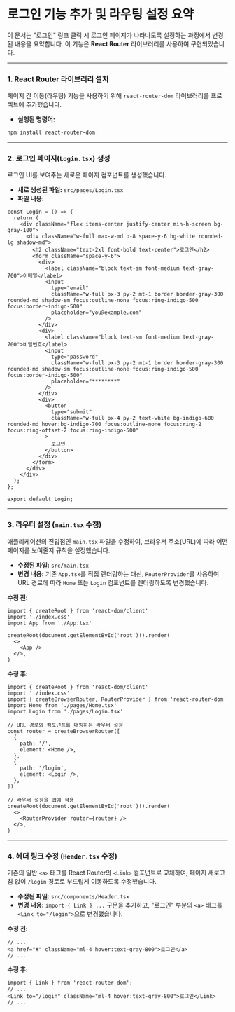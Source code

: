 
# 로그인 기능 추가 및 라우팅 설정 요약

이 문서는 "로그인" 링크 클릭 시 로그인 페이지가 나타나도록 설정하는 과정에서 변경된 내용을 요약합니다. 이 기능은 **React Router** 라이브러리를 사용하여 구현되었습니다.

---

### 1. React Router 라이브러리 설치

페이지 간 이동(라우팅) 기능을 사용하기 위해 `react-router-dom` 라이브러리를 프로젝트에 추가했습니다.

- **실행된 명령어:**
```bash
npm install react-router-dom
```

---

### 2. 로그인 페이지(`Login.tsx`) 생성

로그인 UI를 보여주는 새로운 페이지 컴포넌트를 생성했습니다.

- **새로 생성된 파일:** `src/pages/Login.tsx`
- **파일 내용:**
```tsx
const Login = () => {
  return (
    <div className="flex items-center justify-center min-h-screen bg-gray-100">
      <div className="w-full max-w-md p-8 space-y-6 bg-white rounded-lg shadow-md">
        <h2 className="text-2xl font-bold text-center">로그인</h2>
        <form className="space-y-6">
          <div>
            <label className="block text-sm font-medium text-gray-700">이메일</label>
            <input
              type="email"
              className="w-full px-3 py-2 mt-1 border border-gray-300 rounded-md shadow-sm focus:outline-none focus:ring-indigo-500 focus:border-indigo-500"
              placeholder="you@example.com"
            />
          </div>
          <div>
            <label className="block text-sm font-medium text-gray-700">비밀번호</label>
            <input
              type="password"
              className="w-full px-3 py-2 mt-1 border border-gray-300 rounded-md shadow-sm focus:outline-none focus:ring-indigo-500 focus:border-indigo-500"
              placeholder="********"
            />
          </div>
          <div>
            <button
              type="submit"
              className="w-full px-4 py-2 text-white bg-indigo-600 rounded-md hover:bg-indigo-700 focus:outline-none focus:ring-2 focus:ring-offset-2 focus:ring-indigo-500"
            >
              로그인
            </button>
          </div>
        </form>
      </div>
    </div>
  );
};

export default Login;
```

---

### 3. 라우터 설정 (`main.tsx` 수정)

애플리케이션의 진입점인 `main.tsx` 파일을 수정하여, 브라우저 주소(URL)에 따라 어떤 페이지를 보여줄지 규칙을 설정했습니다.

- **수정된 파일:** `src/main.tsx`
- **변경 내용:** 기존 `App.tsx`를 직접 렌더링하는 대신, `RouterProvider`를 사용하여 URL 경로에 따라 `Home` 또는 `Login` 컴포넌트를 렌더링하도록 변경했습니다.

**수정 전:**
```tsx
import { createRoot } from 'react-dom/client'
import './index.css'
import App from './App.tsx'

createRoot(document.getElementById('root')!).render(
  <>
    <App />
  </>,
)
```

**수정 후:**
```tsx
import { createRoot } from 'react-dom/client'
import './index.css'
import { createBrowserRouter, RouterProvider } from 'react-router-dom'
import Home from './pages/Home.tsx'
import Login from './pages/Login.tsx'

// URL 경로와 컴포넌트를 매핑하는 라우터 설정
const router = createBrowserRouter([
  {
    path: '/',
    element: <Home />,
  },
  {
    path: '/login',
    element: <Login />,
  },
])

// 라우터 설정을 앱에 적용
createRoot(document.getElementById('root')!).render(
  <>
    <RouterProvider router={router} />
  </>,
)
```

---

### 4. 헤더 링크 수정 (`Header.tsx` 수정)

기존의 일반 `<a>` 태그를 React Router의 `<Link>` 컴포넌트로 교체하여, 페이지 새로고침 없이 `/login` 경로로 부드럽게 이동하도록 수정했습니다.

- **수정된 파일:** `src/components/Header.tsx`
- **변경 내용:** `import { Link } ...` 구문을 추가하고, "로그인" 부분의 `<a>` 태그를 `<Link to="/login">`으로 변경했습니다.

**수정 전:**
```tsx
// ...
<a href="#" className="ml-4 hover:text-gray-800">로그인</a>
// ...
```

**수정 후:**
```tsx
import { Link } from 'react-router-dom';
// ...
<Link to="/login" className="ml-4 hover:text-gray-800">로그인</Link>
// ...
```

